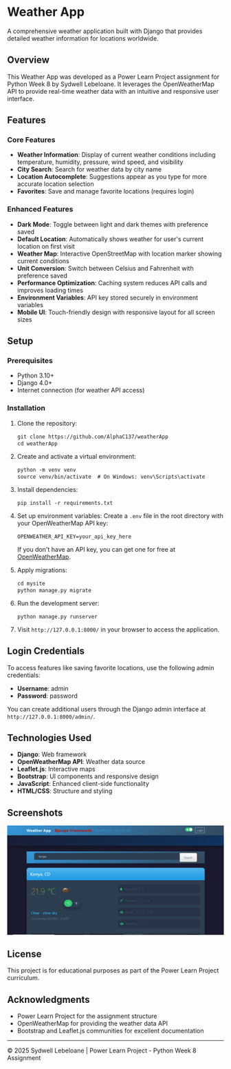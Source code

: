 # Weather App

A comprehensive weather application built with Django that provides detailed weather information for locations worldwide.

## Overview

This Weather App was developed as a Power Learn Project assignment for Python Week 8 by Sydwell Lebeloane. It leverages the OpenWeatherMap API to provide real-time weather data with an intuitive and responsive user interface.

## Features

### Core Features
- **Weather Information**: Display of current weather conditions including temperature, humidity, pressure, wind speed, and visibility
- **City Search**: Search for weather data by city name
- **Location Autocomplete**: Suggestions appear as you type for more accurate location selection
- **Favorites**: Save and manage favorite locations (requires login)

### Enhanced Features
- **Dark Mode**: Toggle between light and dark themes with preference saved
- **Default Location**: Automatically shows weather for user's current location on first visit
- **Weather Map**: Interactive OpenStreetMap with location marker showing current conditions
- **Unit Conversion**: Switch between Celsius and Fahrenheit with preference saved
- **Performance Optimization**: Caching system reduces API calls and improves loading times
- **Environment Variables**: API key stored securely in environment variables
- **Mobile UI**: Touch-friendly design with responsive layout for all screen sizes

## Setup

### Prerequisites
- Python 3.10+
- Django 4.0+
- Internet connection (for weather API access)

### Installation
1. Clone the repository:
   ```
   git clone https://github.com/AlphaC137/weatherApp
   cd weatherApp
   ```

2. Create and activate a virtual environment:
   ```
   python -m venv venv
   source venv/bin/activate  # On Windows: venv\Scripts\activate
   ```

3. Install dependencies:
   ```
   pip install -r requirements.txt
   ```

4. Set up environment variables:
   Create a `.env` file in the root directory with your OpenWeatherMap API key:
   ```
   OPENWEATHER_API_KEY=your_api_key_here
   ```
   If you don't have an API key, you can get one for free at [OpenWeatherMap](https://openweathermap.org/api).

5. Apply migrations:
   ```
   cd mysite
   python manage.py migrate
   ```

6. Run the development server:
   ```
   python manage.py runserver
   ```

7. Visit `http://127.0.0.1:8000/` in your browser to access the application.

## Login Credentials

To access features like saving favorite locations, use the following admin credentials:

- **Username**: admin
- **Password**: password

You can create additional users through the Django admin interface at `http://127.0.0.1:8000/admin/`.

## Technologies Used

- **Django**: Web framework
- **OpenWeatherMap API**: Weather data source
- **Leaflet.js**: Interactive maps
- **Bootstrap**: UI components and responsive design
- **JavaScript**: Enhanced client-side functionality
- **HTML/CSS**: Structure and styling

## Screenshots

![alt text](image.png)

## License

This project is for educational purposes as part of the Power Learn Project curriculum.

## Acknowledgments

- Power Learn Project for the assignment structure
- OpenWeatherMap for providing the weather data API
- Bootstrap and Leaflet.js communities for excellent documentation

---

© 2025 Sydwell Lebeloane | Power Learn Project - Python Week 8 Assignment